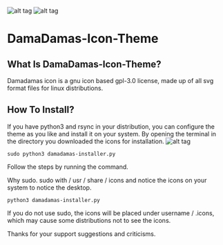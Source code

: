 ![alt tag](https://i.hizliresim.com/D7k7M3.png)
![alt tag](https://i.hizliresim.com/Z919Vo.png)

# DamaDamas-Icon-Theme

## What Is DamaDamas-Icon-Theme?
Damadamas icon is a gnu icon based gpl-3.0 license, made up of all svg format files for linux distributions.

## How To Install?
If you have python3 and rsync in your distribution, you can configure the theme as you like and install it on your system.
By opening the terminal in the directory you downloaded the icons for installation.
![alt tag](https://i.hizliresim.com/vjojRr.gif)

```
sudo python3 damadamas-installer.py
```
Follow the steps by running the command.

Why sudo. sudo with / usr / share / icons and notice the icons on your system to notice the desktop.

```
python3 damadamas-installer.py
```
If you do not use sudo, the icons will be placed under username / .icons, which may cause some distributions not to see the icons.


Thanks for your support suggestions and criticisms.
